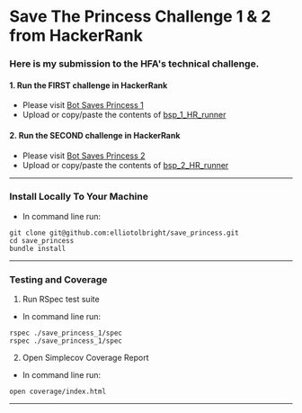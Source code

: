 # Save The Princess Challenge 1 & 2 from HackerRank
### Here is my submission to the HFA's technical challenge.

#### 1. Run the **FIRST** challenge in HackerRank
  * Please visit [Bot Saves Princess 1](https://www.hackerrank.com/challenges/saveprincess/problem)
  * Upload or copy/paste the contents of [bsp_1_HR_runner](https://github.com/ElliotOlbright/save_princess/blob/main/bsp_1_HR_runner.rb)

#### 2. Run the **SECOND** challenge in HackerRank
  * Please visit [Bot Saves Princess 2](https://www.hackerrank.com/challenges/saveprincess2)
  * Upload or copy/paste the contents of [bsp_2_HR_runner](https://github.com/ElliotOlbright/save_princess/blob/main/bsp_2_HR_runner.rb)
---

### Install Locally To Your Machine
  * In command line run:
```
git clone git@github.com:elliotolbright/save_princess.git
cd save_princess
bundle install
```
---
### Testing and Coverage
1. Run RSpec test suite
  * In command line run:
```
rspec ./save_princess_1/spec
rspec ./save_princess_1/spec
```
2. Open Simplecov Coverage Report 
  * In command line run:
```
open coverage/index.html
```
---
